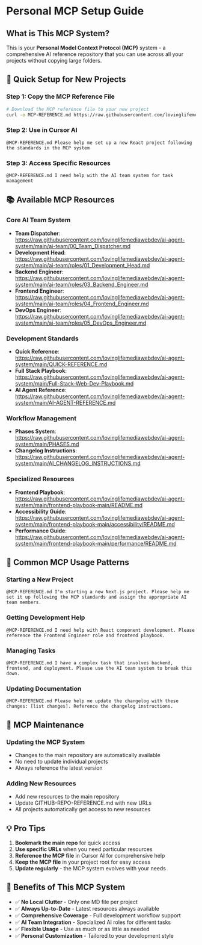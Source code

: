 # Personal MCP Setup Guide

## What is This MCP System?

This is your **Personal Model Context Protocol (MCP)** system - a comprehensive AI reference repository that you can use across all your projects without copying large folders.

## 🚀 Quick Setup for New Projects

### Step 1: Copy the MCP Reference File
```bash
# Download the MCP reference file to your new project
curl -o MCP-REFERENCE.md https://raw.githubusercontent.com/lovinglifemediawebdev/ai-agent-system/main/GITHUB-REPO-REFERENCE.md
```

### Step 2: Use in Cursor AI
```
@MCP-REFERENCE.md Please help me set up a new React project following the standards in the MCP system
```

### Step 3: Access Specific Resources
```
@MCP-REFERENCE.md I need help with the AI team system for task management
```

## 📚 Available MCP Resources

### Core AI Team System
- **Team Dispatcher**: https://raw.githubusercontent.com/lovinglifemediawebdev/ai-agent-system/main/ai-team/00_Team_Dispatcher.md
- **Development Head**: https://raw.githubusercontent.com/lovinglifemediawebdev/ai-agent-system/main/ai-team/roles/01_Development_Head.md
- **Backend Engineer**: https://raw.githubusercontent.com/lovinglifemediawebdev/ai-agent-system/main/ai-team/roles/03_Backend_Engineer.md
- **Frontend Engineer**: https://raw.githubusercontent.com/lovinglifemediawebdev/ai-agent-system/main/ai-team/roles/04_Frontend_Engineer.md
- **DevOps Engineer**: https://raw.githubusercontent.com/lovinglifemediawebdev/ai-agent-system/main/ai-team/roles/05_DevOps_Engineer.md

### Development Standards
- **Quick Reference**: https://raw.githubusercontent.com/lovinglifemediawebdev/ai-agent-system/main/QUICK-REFERENCE.md
- **Full Stack Playbook**: https://raw.githubusercontent.com/lovinglifemediawebdev/ai-agent-system/main/Full-Stack-Web-Dev-Playbook.md
- **AI Agent Reference**: https://raw.githubusercontent.com/lovinglifemediawebdev/ai-agent-system/main/AI-AGENT-REFERENCE.md

### Workflow Management
- **Phases System**: https://raw.githubusercontent.com/lovinglifemediawebdev/ai-agent-system/main/PHASES.md
- **Changelog Instructions**: https://raw.githubusercontent.com/lovinglifemediawebdev/ai-agent-system/main/AI_CHANGELOG_INSTRUCTIONS.md

### Specialized Resources
- **Frontend Playbook**: https://raw.githubusercontent.com/lovinglifemediawebdev/ai-agent-system/main/frontend-playbook-main/README.md
- **Accessibility Guide**: https://raw.githubusercontent.com/lovinglifemediawebdev/ai-agent-system/main/frontend-playbook-main/accessibility/README.md
- **Performance Guide**: https://raw.githubusercontent.com/lovinglifemediawebdev/ai-agent-system/main/frontend-playbook-main/performance/README.md

## 🎯 Common MCP Usage Patterns

### Starting a New Project
```
@MCP-REFERENCE.md I'm starting a new Next.js project. Please help me set it up following the MCP standards and assign the appropriate AI team members.
```

### Getting Development Help
```
@MCP-REFERENCE.md I need help with React component development. Please reference the Frontend Engineer role and frontend playbook.
```

### Managing Tasks
```
@MCP-REFERENCE.md I have a complex task that involves backend, frontend, and deployment. Please use the AI team system to break this down.
```

### Updating Documentation
```
@MCP-REFERENCE.md Please help me update the changelog with these changes: [list changes]. Reference the changelog instructions.
```

## 🔄 MCP Maintenance

### Updating the MCP System
- Changes to the main repository are automatically available
- No need to update individual projects
- Always reference the latest version

### Adding New Resources
- Add new resources to the main repository
- Update GITHUB-REPO-REFERENCE.md with new URLs
- All projects automatically get access to new resources

## 💡 Pro Tips

1. **Bookmark the main repo** for quick access
2. **Use specific URLs** when you need particular resources
3. **Reference the MCP file** in Cursor AI for comprehensive help
4. **Keep the MCP file** in your project root for easy access
5. **Update regularly** - the MCP system evolves with your needs

## 🚀 Benefits of This MCP System

- ✅ **No Local Clutter** - Only one MD file per project
- ✅ **Always Up-to-Date** - Latest resources always available
- ✅ **Comprehensive Coverage** - Full development workflow support
- ✅ **AI Team Integration** - Specialized AI roles for different tasks
- ✅ **Flexible Usage** - Use as much or as little as needed
- ✅ **Personal Customization** - Tailored to your development style
